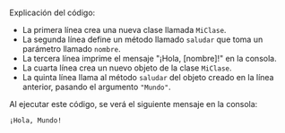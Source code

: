 ```smalltalk

```

Explicación del código:

* La primera línea crea una nueva clase llamada `MiClase`.
* La segunda línea define un método llamado `saludar` que toma un parámetro llamado `nombre`.
* La tercera línea imprime el mensaje "¡Hola, [nombre]!" en la consola.
* La cuarta línea crea un nuevo objeto de la clase `MiClase`.
* La quinta línea llama al método `saludar` del objeto creado en la línea anterior, pasando el argumento `"Mundo"`.

Al ejecutar este código, se verá el siguiente mensaje en la consola:

```
¡Hola, Mundo!
```